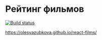 Рейтинг фильмов
===
[![Build status](https://ci.appveyor.com/api/projects/status/91jfi5ov0aub693f?svg=true)](https://ci.appveyor.com/project/OlesyaZubkova/react-films)


https://olesyazubkova.github.io/react-films/
